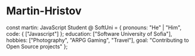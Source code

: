 # Martin-Hristov

const martin: JavaScript Student @ SoftUni = {
    pronouns: "He" | "Him",
    code: {
        ["Javascript"]
    };
    education: ["Software University of Sofia"],
    hobbies: ["Photography", "ARPG Gaming", "Travel"],
    goal: "Contributing to Open Source projects"
};

